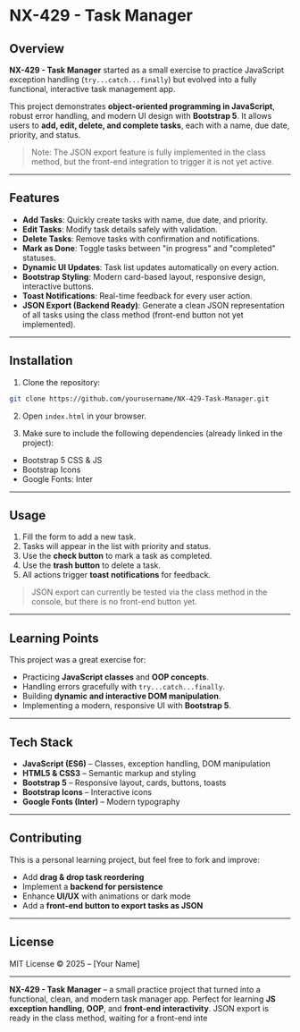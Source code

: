 # NX-429 - Task Manager

## Overview

**NX-429 - Task Manager** started as a small exercise to practice JavaScript exception handling (`try...catch...finally`) but evolved into a fully functional, interactive task management app.

This project demonstrates **object-oriented programming in JavaScript**, robust error handling, and modern UI design with **Bootstrap 5**. It allows users to **add, edit, delete, and complete tasks**, each with a name, due date, priority, and status.

> Note: The JSON export feature is fully implemented in the class method, but the front-end integration to trigger it is not yet active.

---

## Features

* **Add Tasks**: Quickly create tasks with name, due date, and priority.
* **Edit Tasks**: Modify task details safely with validation.
* **Delete Tasks**: Remove tasks with confirmation and notifications.
* **Mark as Done**: Toggle tasks between "in progress" and "completed" statuses.
* **Dynamic UI Updates**: Task list updates automatically on every action.
* **Bootstrap Styling**: Modern card-based layout, responsive design, interactive buttons.
* **Toast Notifications**: Real-time feedback for every user action.
* **JSON Export (Backend Ready)**: Generate a clean JSON representation of all tasks using the class method (front-end button not yet implemented).

---

## Installation

1. Clone the repository:

```bash
git clone https://github.com/yourusername/NX-429-Task-Manager.git
```

2. Open `index.html` in your browser.

3. Make sure to include the following dependencies (already linked in the project):

* Bootstrap 5 CSS & JS
* Bootstrap Icons
* Google Fonts: Inter

---

## Usage

1. Fill the form to add a new task.
2. Tasks will appear in the list with priority and status.
3. Use the **check button** to mark a task as completed.
4. Use the **trash button** to delete a task.
5. All actions trigger **toast notifications** for feedback.

> JSON export can currently be tested via the class method in the console, but there is no front-end button yet.

---

## Learning Points

This project was a great exercise for:

* Practicing **JavaScript classes** and **OOP concepts**.
* Handling errors gracefully with `try...catch...finally`.
* Building **dynamic and interactive DOM manipulation**.
* Implementing a modern, responsive UI with **Bootstrap 5**.

---

## Tech Stack

* **JavaScript (ES6)** – Classes, exception handling, DOM manipulation
* **HTML5 & CSS3** – Semantic markup and styling
* **Bootstrap 5** – Responsive layout, cards, buttons, toasts
* **Bootstrap Icons** – Interactive icons
* **Google Fonts (Inter)** – Modern typography

---

## Contributing

This is a personal learning project, but feel free to fork and improve:

* Add **drag & drop task reordering**
* Implement a **backend for persistence**
* Enhance **UI/UX** with animations or dark mode
* Add a **front-end button to export tasks as JSON**

---

## License

MIT License © 2025 – [Your Name]

---

**NX-429 - Task Manager** – a small practice project that turned into a functional, clean, and modern task manager app. Perfect for learning **JS exception handling**, **OOP**, and **front-end interactivity**. JSON export is ready in the class method, waiting for a front-end inte
